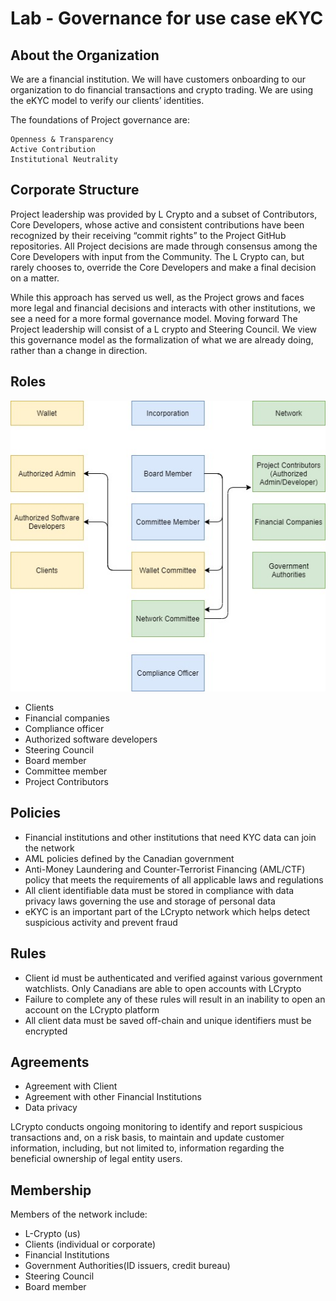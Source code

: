 # Lab - Governance for use case eKYC

## About the Organization
We are a financial institution. We will have customers onboarding to our organization to do financial transactions and crypto trading. We are using the eKYC model to verify our clients’ identities.

The foundations of Project governance are:

    Openness & Transparency
    Active Contribution
    Institutional Neutrality

## Corporate Structure

Project leadership was provided by L Crypto and a subset of Contributors, Core Developers, whose active and consistent contributions have been recognized by their receiving “commit rights” to the Project GitHub repositories. All Project decisions are made through consensus among the Core Developers with input from the Community. The L Crypto can, but rarely chooses to, override the Core Developers and make a final decision on a matter.

While this approach has served us well, as the Project grows and faces more legal and financial decisions and interacts with other institutions, we see a need for a more formal governance model. Moving forward The Project leadership will consist of a L crypto and Steering Council. We view this governance model as the formalization of what we are already doing, rather than a change in direction.

## Roles
![picture alt](https://github.com/elaquiambao/eKYC-Governance/blob/main/Roles.jpg)

* Clients
* Financial companies
* Compliance officer
* Authorized software developers
* Steering Council
* Board member
* Committee member
* Project Contributors


## Policies
* Financial institutions and other institutions that need KYC data can join the network
* AML policies defined by the Canadian government
* Anti-Money Laundering and Counter-Terrorist Financing (AML/CTF) policy that meets the requirements of all applicable laws and regulations
* All client identifiable data must be stored in compliance with data privacy laws governing the use and storage of personal data
* eKYC is an important part of the LCrypto network which helps detect suspicious activity and prevent fraud

## Rules
* Client id must be authenticated and verified against various government watchlists. Only Canadians are able to open accounts with LCrypto
* Failure to complete any of these rules will result in an inability to open an account on the LCrypto platform
* All client data must be saved off-chain and unique identifiers must be encrypted


## Agreements
* Agreement with Client
* Agreement with other Financial Institutions
* Data privacy

LCrypto conducts ongoing monitoring to identify and report suspicious transactions and, on a risk basis, to maintain and update customer information, including, but not limited to, information regarding the beneficial ownership of legal entity users.


## Membership
Members of the network include:
* L-Crypto (us)
* Clients (individual or corporate)
* Financial Institutions
* Government Authorities(ID issuers, credit bureau)
* Steering Council
* Board member
